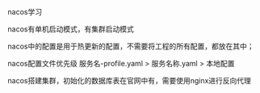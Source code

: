 

nacos学习

nacos有单机启动模式，有集群启动模式


nacos中的配置是用于热更新的配置，不需要将工程的所有配置，都放在其中； 


nacos配置文件优先级
  服务名-profile.yaml > 服务名称.yaml > 本地配置


nacos搭建集群，初始化的数据库表在官网中有，需要使用nginx进行反向代理